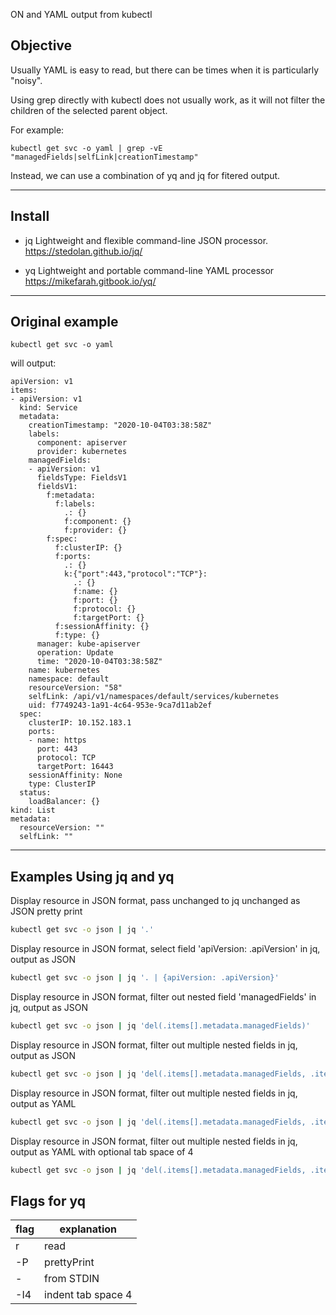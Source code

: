 ON and YAML output from kubectl


## Objective 
Usually YAML is easy to read, but there can be times when it is particularly "noisy".

Using grep directly with kubectl does not usually work, as it will not filter the children of the selected parent object.

For example:
```
kubectl get svc -o yaml | grep -vE "managedFields|selfLink|creationTimestamp"
```

Instead, we can use a combination of yq and jq for fitered output.

---

## Install 

* jq
Lightweight and flexible command-line JSON processor.
https://stedolan.github.io/jq/

* yq
Lightweight and portable command-line YAML processor
https://mikefarah.gitbook.io/yq/

---

## Original example

```
kubectl get svc -o yaml
```

will output:

```
apiVersion: v1
items:
- apiVersion: v1
  kind: Service
  metadata:
    creationTimestamp: "2020-10-04T03:38:58Z"
    labels:
      component: apiserver
      provider: kubernetes
    managedFields:
    - apiVersion: v1
      fieldsType: FieldsV1
      fieldsV1:
        f:metadata:
          f:labels:
            .: {}
            f:component: {}
            f:provider: {}
        f:spec:
          f:clusterIP: {}
          f:ports:
            .: {}
            k:{"port":443,"protocol":"TCP"}:
              .: {}
              f:name: {}
              f:port: {}
              f:protocol: {}
              f:targetPort: {}
          f:sessionAffinity: {}
          f:type: {}
      manager: kube-apiserver
      operation: Update
      time: "2020-10-04T03:38:58Z"
    name: kubernetes
    namespace: default
    resourceVersion: "58"
    selfLink: /api/v1/namespaces/default/services/kubernetes
    uid: f7749243-1a91-4c64-953e-9ca7d11ab2ef
  spec:
    clusterIP: 10.152.183.1
    ports:
    - name: https
      port: 443
      protocol: TCP
      targetPort: 16443
    sessionAffinity: None
    type: ClusterIP
  status:
    loadBalancer: {}
kind: List
metadata:
  resourceVersion: ""
  selfLink: ""
```

---


## Examples Using jq and yq


Display resource in JSON format, pass unchanged to jq unchanged as JSON pretty print
```bash
kubectl get svc -o json | jq '.'
```

Display resource in JSON format, select field 'apiVersion: .apiVersion' in jq, output as JSON
```bash
kubectl get svc -o json | jq '. | {apiVersion: .apiVersion}'
```

Display resource in JSON format, filter out nested field 'managedFields' in jq, output as JSON
```bash
kubectl get svc -o json | jq 'del(.items[].metadata.managedFields)'
```

Display resource in JSON format, filter out multiple nested fields in jq, output as JSON
```bash
kubectl get svc -o json | jq 'del(.items[].metadata.managedFields, .items[].metadata.selfLink, .items[].metadata.resourceVersion)'
```

Display resource in JSON format, filter out multiple nested fields in jq, output as YAML
```bash
kubectl get svc -o json | jq 'del(.items[].metadata.managedFields, .items[].metadata.selfLink, .items[].metadata.resourceVersion)' | yq r -P -
```

Display resource in JSON format, filter out multiple nested fields in jq, output as YAML with optional tab space of 4
```bash
kubectl get svc -o json | jq 'del(.items[].metadata.managedFields, .items[].metadata.selfLink, .items[].metadata.resourceVersion)' | yq r -P - -I4
```

##  Flags for yq

| flag | explanation        |
|------|--------------------|
| r    | read               |
| -P   | prettyPrint        |
| -    | from STDIN         |
| -I4  | indent tab space 4 |

